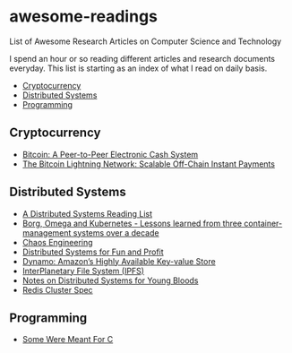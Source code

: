 # awesome-readings
List of Awesome Research Articles on Computer Science and Technology

I spend an hour or so reading different articles and research documents everyday. This list is starting as an index of what I read on daily basis.

- [Cryptocurrency](#cryptocurrency)
- [Distributed Systems](#distributed-systems)
- [Programming](#programming)

## Cryptocurrency

- [Bitcoin: A Peer-to-Peer Electronic Cash System](https://bitcoin.org/bitcoin.pdf)
- [The Bitcoin Lightning Network: Scalable Off-Chain Instant Payments](https://lightning.network/lightning-network-paper.pdf)

## Distributed Systems

- [A Distributed Systems Reading List](https://dancres.github.io/Pages/)
- [Borg, Omega and Kubernetes - Lessons learned from three container-management systems over a decade](http://queue.acm.org/detail.cfm?id=2898444)
- [Chaos Engineering](http://www.oreilly.com/webops-perf/free/files/chaos-engineering.pdf)
- [Distributed Systems for Fun and Profit](http://book.mixu.net/distsys/single-page.html)
- [Dynamo: Amazon’s Highly Available Key-value Store](http://www.allthingsdistributed.com/files/amazon-dynamo-sosp2007.pdf)
- [InterPlanetary File System (IPFS)](https://github.com/ipfs/papers/raw/master/ipfs-cap2pfs/ipfs-p2p-file-system.pdf)
- [Notes on Distributed Systems for Young Bloods](https://www.somethingsimilar.com/2013/01/14/notes-on-distributed-systems-for-young-bloods/)
- [Redis Cluster Spec](https://redis.io/topics/cluster-spec)

## Programming

- [Some Were Meant For C](https://www.cl.cam.ac.uk/~srk31/research/papers/kell17some-preprint.pdf)
